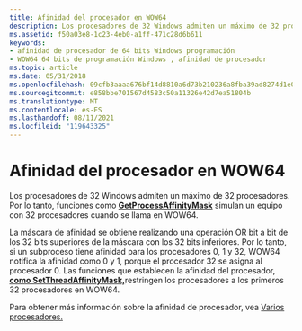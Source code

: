 ```yaml
---
title: Afinidad del procesador en WOW64
description: Los procesadores de 32 Windows admiten un máximo de 32 procesadores. Por lo tanto, funciones como GetProcessAffinityMask simulan un equipo con 32 procesadores cuando se llama en WOW64.
ms.assetid: f50a03e8-1c23-4eb0-a1ff-471c28d6b611
keywords:
- afinidad de procesador de 64 bits Windows programación
- WOW64 64 bits de programación Windows , afinidad de procesador
ms.topic: article
ms.date: 05/31/2018
ms.openlocfilehash: 09cfb3aaaa676bf14d8810a6d73b210236a8fba39ad8274d1e04538dd743e2b4
ms.sourcegitcommit: e858bbe701567d4583c50a11326e42d7ea51804b
ms.translationtype: MT
ms.contentlocale: es-ES
ms.lasthandoff: 08/11/2021
ms.locfileid: "119643325"
---
```

# <a name="processor-affinity-under-wow64"></a>Afinidad del procesador en WOW64

Los procesadores de 32 Windows admiten un máximo de 32 procesadores. Por lo tanto, funciones como [**GetProcessAffinityMask**](/windows/desktop/api/winbase/nf-winbase-getprocessaffinitymask) simulan un equipo con 32 procesadores cuando se llama en WOW64.

La máscara de afinidad se obtiene realizando una operación OR bit a bit de los 32 bits superiores de la máscara con los 32 bits inferiores. Por lo tanto, si un subproceso tiene afinidad para los procesadores 0, 1 y 32, WOW64 notifica la afinidad como 0 y 1, porque el procesador 32 se asigna al procesador 0. Las funciones que establecen la afinidad del procesador, [**como SetThreadAffinityMask,**](/windows/desktop/api/winbase/nf-winbase-setthreadaffinitymask)restringen los procesadores a los primeros 32 procesadores en WOW64.

Para obtener más información sobre la afinidad de procesador, vea [Varios procesadores.](/windows/desktop/ProcThread/multiple-processors)

 

 